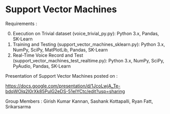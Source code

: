 # Support Vector Machines

Requirements :

0. Execution on Trivial dataset (voice_trivial_py.py): Python 3.x, Pandas, SK-Learn
1. Training and Testing (support_vector_machines_sklearn.py): Python 3.x, NumPy, SciPy, MatPlotLib, Pandas, SK-Learn
2. Real-Time Voice Record and Test (support_vector_machines_test_realtime.py): Python 3.x, NumPy, SciPy, PyAudio, Pandas, SK-Learn

Presentation of Support Vector Machines posted on : 

https://docs.google.com/presentation/d/1JcoLwjA_Te-bdqWOlq2I0rXk85PulG2eDS-51eIYCtc/edit?usp=sharing


Group Members : Girish Kumar Kannan, Sashank Kottapalli, Ryan Fatt, Srikarsarma

